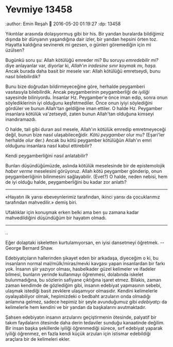 Yevmiye 13458
=========================

:author: Emin Reşah
:date: 2016-05-20 01:19:27 
:dp: 13458 

Yıkıntılar arasında dolaşıyormuş gibi bir his. Bir yandan buralarda bildiğimiz
dışında bir dünyanın yaşandığına dair izler, bir yandan hepsini örten
toz. Hayatta kaldığına sevinerek mi gezsen, o günleri göremediğin için mi
üzülsen?

Bugünkü soru şu: Allah kötülüğü emreder mi? Bu soruyu *emredebilir mi?* diye
anlayanlar var, diyorlar ki, *Allah'ın iradesine sınır koymak mı, haşa.* Ancak
burada daha basit bir mesele var: Allah kötülüğü emretseydi, bunu nasıl
bilebilirdik?

Bunu bize doğrudan bildirmeyeceğine göre, herhalde peygamberi vasıtasıyla
bilebilirdik. Ancak peygamberinin peygamberliği de *iyiliği* sayesinde
biliniyordu. İnsanlar Hz. Peygamber'e önce iman edip, sonra onun söylediklerinin
iyi olduğunu keşfetmediler. Önce onun iyiyi söylediğini gördüler ve bunun
Allah'tan geldiğine iman ettiler. O halde Hz. Peygamber insanlara kötülük
va'zetseydi, zaten bunun Allah'tan olduğuna kimseyi inandıramazdı.

O halde, tali gibi duran asıl mesele, Allah'ın kötülük emredip emretmeyeceği
değil, bunun bize nasıl ulaşabileceğidir. *Kötü peygamber* olur mu? (Eşari'ler
herhalde *olur* der.) Ancak bu kötü peygamber kötülüğün Allah'ın emri olduğunu
insanlara nasıl kabul ettirebilir?

Kendi peygamberliğini nasıl anlatabilir?

Bunları düşündüğümüzde, aslında kötülük meselesinde bir de epistemolojik *haber
verme* meselesini görüyoruz. Allah kötü peygamber gönderip, onun
peygamberliğinin bilinmesini sağlayabilir. (Evet?) O halde, neden nebisi, hem de
iyi olduğu halde, peygamberliğini bu kadar zor anlattı?

-----

«Hayatın ilk yarısı ebeveynlerimiz tarafından, ikinci yarısı da
 çocuklarımız tarafından mahvedilir.» demiş biri.

Ufaklıklar için konuşmak erken belki ama ben şu zamana kadar mahvedildiğini
düşündüğüm bir hayatım olmadı. 

-----

.. 

  Eğer dolaptaki iskeletten kurtulamıyorsan, en iyisi dansetmeyi öğretmek. --
  George Bernard Shaw.

Edebiyatçıların hallerinden şikayet eden bir arkadaşa, diyeceğim o ki, bu
insanların normal mal/mülk/miras/mevki kavgası yapan insanlardan bir farkı
yok. İnsanın şiir yazıyor olması, hasbelkader güzel kelimeler ve ifadeler
bilmesi, bunların yerinde kullanmayı öğrenmesi, dolabında iskelet bulunmadığına,
bu sözlerin safiyane çıktığına işaret etmez. Bilakis, zaman zaman kendimde de
gözlediğim gibi, insanın edebiyat yapmasının sebebi, ulaşmak istediği basit
zevklere ulaşamıyor olmasıdır. Kendini kelimelerle oyalayabiliyor olmak,
hepimizdeki o bedbaht arzuların onda olmadığı anlamına gelmez, sadece hepimiz
bir şeyle avunduğumuz gibi *edebiyatçı* da kelimelerle hem kendini ve bir yandan
da başkalarını avutmaktadır. 

Şahsen edebiyatın insanın arzularını geçiştirmenin ötesinde, palyatif bir takım
faydaların ötesinde daha derin tedaviler sunduğu kanaatinde değilim. Bir insan
başka şekillerde iyiliği öğrenmediği sürece, sırf edebiyat yaparak iyiliği
öğrenmez, en fazla kendi küçük arzuları için istismar edebildiği araçlara bir de
kelimeleri ekler.

